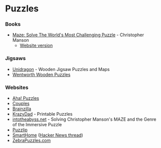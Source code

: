 # Puzzles

### Books

* [Maze: Solve The World's Most Challenging Puzzle](https://archive.org/details/mazesolvetheworldsmostchallengingpuzzle1985/mode/2up) - Christopher Manson
  * [Website version](https://inventwithpython.com/mazewebsite/)

### Jigsaws

* [Unidragon](https://unidragon.eu/) - Wooden Jigsaw Puzzles and Maps
* [Wentworth Wooden Puzzles](https://www.wentworthpuzzles.com/)

### Websites

* [Aha! Puzzles](https://www.ahapuzzles.com/)
* [Couples](https://www.couples.game/)
* [Brainzilla](https://www.brainzilla.com/)
* [KrazyDad](https://krazydad.com/) - Printable Puzzles
* [intotheabyss.net](http://www.intotheabyss.net/) - Solving Christopher Manson's MAZE and the Genre of the Immersive Puzzle
* [Puzzlip](https://puzzlip.com)
* [SmartHome](https://smarthome.steviep.xyz/) ([Hacker News thread](https://news.ycombinator.com/item?id=42424508))
* [ZebraPuzzles.com](https://www.zebrapuzzles.com/)
